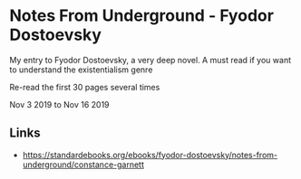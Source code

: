 # Notes From Underground - Fyodor Dostoevsky

My entry to Fyodor Dostoevsky, a very deep novel. A must read if you want to understand
 the existentialism genre

Re-read the first 30 pages several times

Nov 3 2019 to Nov 16 2019

## Links
- https://standardebooks.org/ebooks/fyodor-dostoevsky/notes-from-underground/constance-garnett

